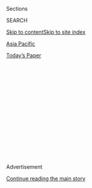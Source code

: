 <div id="app">

<div>

<div>

<div>

<div class="NYTAppHideMasthead css-1q2w90k e1suatyy0">

<div class="section css-ui9rw0 e1suatyy2">

<div class="css-eph4ug er09x8g0">

<div class="css-6n7j50">

</div>

<span class="css-1dv1kvn">Sections</span>

<div class="css-10488qs">

<span class="css-1dv1kvn">SEARCH</span>

</div>

[Skip to content](#site-content)[Skip to site index](#site-index)

</div>

<div id="masthead-section-label" class="css-1wr3we4 eaxe0e00">

[Asia
Pacific](https://www.nytimes3xbfgragh.onion/section/world/asia)

</div>

<div class="css-10698na e1huz5gh0">

</div>

</div>

<div id="masthead-bar-one" class="section hasLinks css-15hmgas e1csuq9d3">

<div class="css-uqyvli e1csuq9d0">

</div>

<div class="css-1uqjmks e1csuq9d1">

</div>

<div class="css-9e9ivx">

[](https://myaccount.nytimes3xbfgragh.onion/auth/login?response_type=cookie&client_id=vi)

</div>

<div class="css-1bvtpon e1csuq9d2">

[Today’s
Paper](https://www.nytimes3xbfgragh.onion/section/todayspaper)

</div>

</div>

</div>

</div>

<div data-aria-hidden="false">

<div id="site-content" data-role="main">

<div>

<div class="css-1aor85t" style="opacity:0.000000001;z-index:-1;visibility:hidden">

<div class="css-1hqnpie">

<div class="css-epjblv">

<span class="css-17xtcya">[Asia
Pacific](/section/world/asia)</span><span class="css-x15j1o">|</span><span class="css-fwqvlz">China
Defends Expulsion of American Journalists, Accusing U.S. of
Prejudice</span>

</div>

<div class="css-k008qs">

<div class="css-1iwv8en">

<span class="css-18z7m18"></span>

<div>

</div>

</div>

<span class="css-1n6z4y">https://nyti.ms/33vNQWa</span>

<div class="css-1705lsu">

<div class="css-4xjgmj">

<div class="css-4skfbu" data-role="toolbar" data-aria-label="Social Media Share buttons, Save button, and Comments Panel with current comment count" data-testid="share-tools">

  - 
  - 
  - 
  - 
    
    <div class="css-6n7j50">
    
    </div>

  - 
  - 

</div>

</div>

</div>

</div>

</div>

</div>

<div id="NYT_TOP_BANNER_REGION" class="css-13pd83m">

</div>

<div id="top-wrapper" class="css-1sy8kpn">

<div id="top-slug" class="css-l9onyx">

Advertisement

</div>

[Continue reading the main
story](#after-top)

<div class="ad top-wrapper" style="text-align:center;height:100%;display:block;min-height:250px">

<div id="top" class="place-ad" data-position="top" data-size-key="top">

</div>

</div>

<div id="after-top">

</div>

</div>

<div>

<div id="sponsor-wrapper" class="css-1hyfx7x">

<div id="sponsor-slug" class="css-19vbshk">

Supported by

</div>

[Continue reading the main
story](#after-sponsor)

<div id="sponsor" class="ad sponsor-wrapper" style="text-align:center;height:100%;display:block">

</div>

<div id="after-sponsor">

</div>

</div>

<div class="css-186x18t">

</div>

<div class="css-1vkm6nb ehdk2mb0">

# China Defends Expulsion of American Journalists, Accusing U.S. of Prejudice

</div>

An official said the expulsions were needed to defend China’s media
against American suppression. Chinese state media outlets criticized
American newspapers for coverage that they described as biased.

<div class="css-79elbk" data-testid="photoviewer-wrapper">

<div class="css-z3e15g" data-testid="photoviewer-wrapper-hidden">

</div>

<div class="css-1a48zt4 ehw59r15" data-testid="photoviewer-children">

![<span class="css-16f3y1r e13ogyst0" data-aria-hidden="true">A
newsstand in Beijing on Wednesday. China’s state news media has accused
American outlets of displaying double
standards.</span><span class="css-cnj6d5 e1z0qqy90" itemprop="copyrightHolder"><span class="css-1ly73wi e1tej78p0">Credit...</span><span><span>Gilles
Sabrié for The New York
Times</span></span></span>](https://static01.graylady3jvrrxbe.onion/images/2020/03/18/world/18china-journalists-1/merlin_170660475_b0e4c2a8-4431-470a-83fa-37ffe065ead5-articleLarge.jpg?quality=75&auto=webp&disable=upscale)

</div>

</div>

<div class="css-18e8msd">

<div class="css-pdw9fk epjyd6m0">

<div class="css-1txwxcy ey68jwv0" data-aria-hidden="true">

[![Alexandra
Stevenson](https://static01.graylady3jvrrxbe.onion/images/2018/02/20/multimedia/author-alexandra-stevenson/author-alexandra-stevenson-thumbLarge.jpg
"Alexandra Stevenson")](https://www.nytimes3xbfgragh.onion/by/alexandra-stevenson)[![Austin
Ramzy](https://static01.graylady3jvrrxbe.onion/images/2018/10/15/multimedia/author-austin-ramzy/author-austin-ramzy-thumbLarge.png
"Austin Ramzy")](https://www.nytimes3xbfgragh.onion/by/austin-ramzy)

</div>

<div class="css-1baulvz">

By [<span class="css-1baulvz" itemprop="name">Alexandra
Stevenson</span>](https://www.nytimes3xbfgragh.onion/by/alexandra-stevenson)
and [<span class="css-1baulvz last-byline" itemprop="name">Austin
Ramzy</span>](https://www.nytimes3xbfgragh.onion/by/austin-ramzy)

</div>

</div>

  - 
    
    <div class="css-ld3wwf e16638kd2">
    
    Published March 18, 2020Updated March 19,
    2020
    
    </div>

  - 
    
    <div class="css-4xjgmj">
    
    <div class="css-pvvomx" data-role="toolbar" data-aria-label="Social Media Share buttons, Save button, and Comments Panel with current comment count" data-testid="share-tools">
    
      - 
      - 
      - 
      - 
        
        <div class="css-6n7j50">
        
        </div>
    
      - 
      - 
    
    </div>
    
    </div>

</div>

<div class="css-mdjrty">

[阅读简体中文版](https://cn.nytimes3xbfgragh.onion/china/20200319/china-expels-journalists/ "Read in Simplified Chinese")[閱讀繁體中文版](https://cn.nytimes3xbfgragh.onion/china/20200319/china-expels-journalists/zh-han "Read in Traditional Chinese")

</div>

</div>

<div class="section meteredContent css-1r7ky0e" name="articleBody" itemprop="articleBody">

<div class="css-1fanzo5 StoryBodyCompanionColumn">

<div class="css-53u6y8">

HONG KONG — An increasingly rancorous rivalry between the United States
and China entered a new phase on Wednesday as Beijing accused the Trump
administration of starting a diplomatic clash that led it to [expel
almost all American
journalists](https://www.nytimes3xbfgragh.onion/2020/03/17/business/media/china-expels-american-journalists.html)
from three newspapers.

The Chinese government cast its expulsion of the journalists from The
New York Times, The Wall Street Journal and The Washington Post as
necessary to defend Beijing against what it perceived as an ideological
campaign by the United States to impose its values on China. Around a
dozen reporters could be required to leave, in a move that Beijing said
was reciprocation for the United States’ forcing out of about 60 Chinese
reporters, who worked for propaganda outlets, this month.

“The United States cannot proceed from ideological prejudice, use its
own standards and likes and dislikes to judge the media of other
countries, let alone suppress the Chinese media unreasonably,” Geng
Shuang, a Foreign Ministry spokesman, said at a news conference in
Beijing on Wednesday.

Beijing has said that the expulsions were a response to the Trump
administration’s [decision to limit the
number](https://www.nytimes3xbfgragh.onion/2020/03/02/world/asia/china-journalists-diplomats-expulsion.html)
of Chinese citizens from five state-controlled media outlets who could
work in the United States to 100. On Wednesday, the Chinese government
indicated that it was prepared to take more measures if needed.

</div>

</div>

<div class="css-1fanzo5 StoryBodyCompanionColumn">

<div class="css-53u6y8">

“We urge the United States to immediately change its course, correct
mistakes, and stop political suppression and unreasonable restrictions
on Chinese media,” Mr. Geng said. “If the United States insists on
taking its own course, compounding mistakes, China will be forced to
take further countermeasures.”

*\[Analysis:* [*The world feared China over coronavirus. Now the tables
have
turned*](http://www.nytimes3xbfgragh.onion/2020/03/19/world/asia/coronavirus-china-united-states.html)*.\]*

The expulsions, not seen to such an extent in recent history, point to
the governing Communist Party’s growing resolve to strike back in all
aspects of what is quickly becoming a bare-knuckled competition with the
United States. Over the past year, tensions have escalated over issues
ranging from trade deficits to technological capacity and military
dominance, with bruising effect on American and Chinese companies,
business executives, and even university students and academics.

The dispute over media access underlines how this new era of great power
rivalry has extended into the marketplace of ideas. It not only signals
a more muscular approach to foreign policy in China, but also accords
with the party’s tightening grip over information under Xi Jinping, the
country’s authoritarian leader.

The expulsions “will definitely have a big influence” on relations
between the two countries, said Zhan Jiang, a retired journalism
professor at Beijing Foreign Studies University. “We’ve never really
seen anything like this in the past 40 years. This shows the relations
between the two sides have fallen into a deadlock, with neither side
retreating.”

Under Mr. Xi, the news media has come under an increasingly tight grip
and foreign reporters who displease the authorities have been punished
with visa denials. In recent weeks, as the coronavirus spread through
China, the government has [cracked down on
domestic](https://www.nytimes3xbfgragh.onion/2020/03/14/business/media/coronavirus-china-journalists.html)
and foreign reporting, muzzling medical professionals and [censoring and
removing
reports](https://www.nytimes3xbfgragh.onion/2020/03/16/business/china-coronavirus-internet-police.html)
and commentaries online that have challenged the official narrative.

</div>

</div>

<div class="css-1fanzo5 StoryBodyCompanionColumn">

<div class="css-53u6y8">

On Tuesday, China went even further, requiring all American journalists
for the three newspapers whose credentials expire by the end of the year
to turn in their press cards within 10 days. It said they would not be
allowed to continue working as journalists in China.

In an unusual move, it said the Americans were also forbidden to work as
journalists in Macau or Hong Kong, two semiautonomous Chinese
territories that have traditionally had greater protections for press
freedom than the mainland.

The American news outlets criticized the Chinese government’s decision.
On Wednesday, American officials were discussing what measures to take
in response, including further retaliatory actions against official
Chinese interests in the United States. Secretary of State Mike Pompeo
on Tuesday called the expulsions “unfortunate” and said he hoped China
would reconsider.

Mr. Pompeo maintained that there was a fundamental difference between
the expelled American reporters, who are employed by independent media
outlets, and the expelled Chinese journalists, who work for a state
propaganda machine.

In its official rhetoric, the Chinese government has cast its decision
as a matter of diplomacy. But its own comments and reports in state-run
news outlets indicated that Beijing, which often accuses the Western
media of bias, also takes issue with the three American news outlets’
reporting on China.

“We reject ideological bias against China, reject fake news made in the
name of press freedom, reject breaches of ethics in journalism,”
[tweeted Hua
Chunying](https://twitter.com/SpokespersonCHN/status/1240067426684788736),
a Chinese Foreign Ministry spokeswoman.

An article from The Global Times, a stridently nationalistic tabloid
controlled by the party, criticized the The New York Times’s coverage of
the [coronavirus
outbreak](https://www.nytimes3xbfgragh.onion/2020/03/07/world/asia/china-coronavirus-cost.html),
the [monthslong antigovernment
protests](https://www.nytimes3xbfgragh.onion/2019/12/07/world/asia/hong-kong-protests-us-chamber-commerce.html)
in Hong Kong, and the Chinese authorities’ [internment of
ethnic-minority
Muslims](https://www.nytimes3xbfgragh.onion/interactive/2019/11/16/world/asia/china-xinjiang-documents.html)
in far western Xinjiang. The paper’s [coverage of the
epidemic](https://www.nytimes3xbfgragh.onion/2020/02/01/world/asia/china-coronavirus.html),
the article said, was “aiming to attack China’s political system and
smear China’s efforts” to contain the virus.

</div>

</div>

<div class="css-1fanzo5 StoryBodyCompanionColumn">

<div class="css-53u6y8">

It said reports by The Times and other outlets about [the government’s
policies in the Xinjiang
region](https://www.nytimes3xbfgragh.onion/2019/11/24/world/asia/leak-chinas-internment-camps.html)
had “smeared and attacked China without basis.”

</div>

</div>

<div class="css-79elbk" data-testid="photoviewer-wrapper">

<div class="css-z3e15g" data-testid="photoviewer-wrapper-hidden">

</div>

<div class="css-1a48zt4 ehw59r15" data-testid="photoviewer-children">

![<span class="css-16f3y1r e13ogyst0" data-aria-hidden="true">“We reject
ideological bias against China, reject fake news made in the name of
press freedom, reject breaches of ethics in journalism,” tweeted Hua
Chunying, a Chinese foreign ministry spokeswoman, above in
2016.</span><span class="css-cnj6d5 e1z0qqy90" itemprop="copyrightHolder"><span class="css-1ly73wi e1tej78p0">Credit...</span><span>Jason
Lee/Reuters</span></span>](https://static01.graylady3jvrrxbe.onion/images/2020/03/18/world/18china-journalists-2/merlin_170661780_f23523b8-198d-4f08-a9ca-6346476ec866-articleLarge.jpg?quality=75&auto=webp&disable=upscale)

</div>

</div>

<div class="css-1fanzo5 StoryBodyCompanionColumn">

<div class="css-53u6y8">

China also said it was requiring the three outlets as well as Time
magazine and Voice of America to disclose details of their staff, assets
and operations in China.

The action would affect at least 13 American journalists, but the number
could be higher, the Foreign Correspondents’ Club of China said in a
statement on Wednesday.

The organization said the expulsion “diminishes us in number and in
spirit, though not in our commitment to vigorously cover China. There
are no winners in the use of journalists as diplomatic pawns by the
world’s two pre-eminent economic powers.”

The Global Times echoed this in an editorial on Wednesday that accused
Washington of starting the tit-for-tat. “As a Chinese media, we regret
that the conflict between China and the United States has escalated due
to political differences,” it said. Both Chinese and American
journalists, it added, were “implicated by political frictions between
China and the United States.”

The cycle of retaliation began when China [expelled three Journal
reporters](https://www.nytimes3xbfgragh.onion/2020/02/19/business/media/china-wall-street-journal.html)
over a headline last month, “China Is the Real Sick Man of Asia,” on an
opinion column about the country’s coronavirus response efforts.

</div>

</div>

<div class="css-1fanzo5 StoryBodyCompanionColumn">

<div class="css-53u6y8">

In recent days, The People’s Daily, a Communist Party mouthpiece, and
China Daily, a state-run newspaper, posted messages that circulated
widely on China’s Twitter-like forum Weibo targeting The Times for what
they called “double standards” in its tweets about the lockdown imposed
in China and in Italy to curb the spread of the
virus.

</div>

</div>

<div class="css-79elbk" data-testid="photoviewer-wrapper">

<div class="css-z3e15g" data-testid="photoviewer-wrapper-hidden">

</div>

<div class="css-1a48zt4 ehw59r15" data-testid="photoviewer-children">

<div class="css-1xdhyk6 erfvjey0">

<span class="css-1ly73wi e1tej78p0">Image</span>

<div class="css-zjzyr8">

<div data-testid="lazyimage-container" style="height:257.77777777777777px">

</div>

</div>

</div>

<span class="css-16f3y1r e13ogyst0" data-aria-hidden="true">Outside The
People’s Daily and Global Times in Beijing last
year. </span><span class="css-cnj6d5 e1z0qqy90" itemprop="copyrightHolder"><span class="css-1ly73wi e1tej78p0">Credit...</span><span>Giulia
Marchi for The New York Times</span></span>

</div>

</div>

<div class="css-1fanzo5 StoryBodyCompanionColumn">

<div class="css-53u6y8">

Some questions remained unanswered, including how and whether the Hong
Kong government would take further steps to enforce Beijing’s expulsion.
Hong Kong operates under a political formula known as “one country, two
systems” that promises the Chinese territory a high degree of autonomy,
including independent courts, a free news media and extensive
protections of civil liberties.

Many global news organizations use Hong Kong as headquarters for the
Asia region. Under the Basic Law, Hong Kong’s mini-constitution, the
region has jurisdiction over immigration matters. If Hong Kong refused
to allow the journalists to work in the city, it would be seen by some
critics as the [latest sign of eroding freedoms in the
territory](https://www.nytimes3xbfgragh.onion/2018/10/08/world/asia/victor-mallet-hong-kong-financial-times.html).

On Wednesday, Mr. Geng said the action taken by Beijing was diplomatic
in nature, and thus fell under the central government’s authority, not
that of Hong Kong.

But some of Hong Kong’s pro-democracy lawmakers rejected the argument
and threatened to request a judicial review if any of the American
reporters were turned away at Hong Kong’s border.

“Carrie Lam doesn’t have to follow exactly what Beijing says,” said
Dennis Kwok, a pro-democracy lawmaker who represents Hong Kong’s legal
sector, referring to Hong Kong’s leader. “If she has any integrity left,
she can say this is Hong Kong and we have freedom of the press.”

</div>

</div>

<div class="css-1fanzo5 StoryBodyCompanionColumn">

<div class="css-53u6y8">

Claudia Mo, another lawmaker, said Beijing was using the situation as an
opportunity to “shut down the free flow of information.”

“Rule of law is quite dead in Hong Kong, we knew,” Ms. Mo said at a news
conference in Hong Kong.

“Free flow of information, they’re telling us, forget about it.”

Edward Wong contributed reporting from Washington, and Tiffany May from
Hong Kong. Claire Fu contributed research from Beijing.

</div>

</div>

<div>

</div>

</div>

<div>

</div>

<div>

</div>

<div>

</div>

<div>

<div id="bottom-wrapper" class="css-1ede5it">

<div id="bottom-slug" class="css-l9onyx">

Advertisement

</div>

[Continue reading the main
story](#after-bottom)

<div id="bottom" class="ad bottom-wrapper" style="text-align:center;height:100%;display:block;min-height:90px">

</div>

<div id="after-bottom">

</div>

</div>

</div>

</div>

</div>

## Site Index

<div>

</div>

## Site Information Navigation

  - [© <span>2020</span> <span>The New York Times
    Company</span>](https://help.nytimes3xbfgragh.onion/hc/en-us/articles/115014792127-Copyright-notice)

<!-- end list -->

  - [NYTCo](https://www.nytco.com/)
  - [Contact
    Us](https://help.nytimes3xbfgragh.onion/hc/en-us/articles/115015385887-Contact-Us)
  - [Work with us](https://www.nytco.com/careers/)
  - [Advertise](https://nytmediakit.com/)
  - [T Brand Studio](http://www.tbrandstudio.com/)
  - [Your Ad
    Choices](https://www.nytimes3xbfgragh.onion/privacy/cookie-policy#how-do-i-manage-trackers)
  - [Privacy](https://www.nytimes3xbfgragh.onion/privacy)
  - [Terms of
    Service](https://help.nytimes3xbfgragh.onion/hc/en-us/articles/115014893428-Terms-of-service)
  - [Terms of
    Sale](https://help.nytimes3xbfgragh.onion/hc/en-us/articles/115014893968-Terms-of-sale)
  - [Site
    Map](https://spiderbites.nytimes3xbfgragh.onion)
  - [Help](https://help.nytimes3xbfgragh.onion/hc/en-us)
  - [Subscriptions](https://www.nytimes3xbfgragh.onion/subscription?campaignId=37WXW)

</div>

</div>

</div>

</div>
